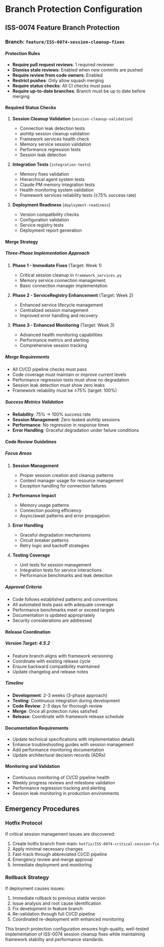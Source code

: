 # Branch Protection Configuration

## ISS-0074 Feature Branch Protection

### Branch: `feature/ISS-0074-session-cleanup-fixes`

#### Protection Rules
- **Require pull request reviews**: 1 required reviewer
- **Dismiss stale reviews**: Enabled when new commits are pushed
- **Require review from code owners**: Enabled
- **Restrict pushes**: Only allow squash merging
- **Require status checks**: All CI checks must pass
- **Require up-to-date branches**: Branch must be up to date before merging

#### Required Status Checks
1. **Session Cleanup Validation** (`session-cleanup-validation`)
   - Connection leak detection tests
   - aiohttp session cleanup validation
   - Framework services health check
   - Memory service session validation
   - Performance regression tests
   - Session leak detection

2. **Integration Tests** (`integration-tests`)
   - Memory fixes validation
   - Hierarchical agent system tests
   - Claude PM memory integration tests
   - Health monitoring system validation
   - Framework services reliability tests (≥75% success rate)

3. **Deployment Readiness** (`deployment-readiness`)
   - Version compatibility checks
   - Configuration validation
   - Service registry tests
   - Deployment report generation

#### Merge Strategy

##### Three-Phase Implementation Approach
1. **Phase 1 - Immediate Fixes** (Target: Week 1)
   - Critical session cleanup in `framework_services.py`
   - Memory service connection management
   - Basic connection manager implementation

2. **Phase 2 - ServiceRegistry Enhancement** (Target: Week 2)
   - Enhanced service lifecycle management
   - Centralized session management
   - Improved error handling and recovery

3. **Phase 3 - Enhanced Monitoring** (Target: Week 3)
   - Advanced health monitoring capabilities
   - Performance metrics and alerting
   - Comprehensive session tracking

##### Merge Requirements
- All CI/CD pipeline checks must pass
- Code coverage must maintain or improve current levels
- Performance regression tests must show no degradation
- Session leak detection must show zero leaks
- Framework reliability must be ≥75% (target: 100%)

##### Success Metrics Validation
- **Reliability**: 75% → 100% success rate
- **Session Management**: Zero leaked aiohttp sessions
- **Performance**: No regression in response times
- **Error Handling**: Graceful degradation under failure conditions

#### Code Review Guidelines

##### Focus Areas
1. **Session Management**
   - Proper session creation and cleanup patterns
   - Context manager usage for resource management
   - Exception handling for connection failures

2. **Performance Impact**
   - Memory usage patterns
   - Connection pooling efficiency
   - Async/await patterns and error propagation

3. **Error Handling**
   - Graceful degradation mechanisms
   - Circuit breaker patterns
   - Retry logic and backoff strategies

4. **Testing Coverage**
   - Unit tests for session management
   - Integration tests for service interactions
   - Performance benchmarks and leak detection

##### Approval Criteria
- Code follows established patterns and conventions
- All automated tests pass with adequate coverage
- Performance benchmarks meet or exceed targets
- Documentation is updated appropriately
- Security considerations are addressed

#### Release Coordination

##### Version Target: 4.5.2
- Feature branch aligns with framework versioning
- Coordinate with existing release cycle
- Ensure backward compatibility maintained
- Update changelog and release notes

##### Timeline
- **Development**: 2-3 weeks (3-phase approach)
- **Testing**: Continuous integration during development
- **Code Review**: 2-3 days for thorough review
- **Merge**: Once all protection rules satisfied
- **Release**: Coordinate with framework release schedule

#### Documentation Requirements
- Update technical specifications with implementation details
- Enhance troubleshooting guides with session management
- Add performance monitoring documentation
- Update architectural decision records (ADRs)

#### Monitoring and Validation
- Continuous monitoring of CI/CD pipeline health
- Weekly progress reviews and milestone validation
- Performance regression tracking and alerting
- Session leak monitoring in production environments

## Emergency Procedures

### Hotfix Protocol
If critical session management issues are discovered:
1. Create hotfix branch from main: `hotfix/ISS-0074-critical-session-fix`
2. Apply minimal necessary changes
3. Fast-track through abbreviated CI/CD pipeline
4. Emergency review and merge approval
5. Immediate deployment and monitoring

### Rollback Strategy
If deployment causes issues:
1. Immediate rollback to previous stable version
2. Issue analysis and root cause identification
3. Fix development in feature branch
4. Re-validation through full CI/CD pipeline
5. Coordinated re-deployment with enhanced monitoring

This branch protection configuration ensures high-quality, well-tested implementation of ISS-0074 session cleanup fixes while maintaining framework stability and performance standards.
